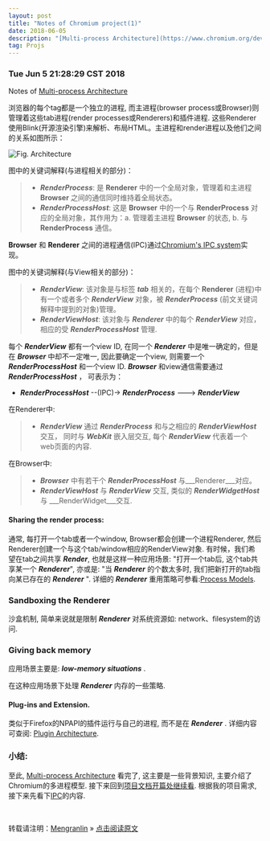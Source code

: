```yaml
---
layout: post
title: "Notes of Chromium project(1)"
date: 2018-06-05 
description: "[Multi-process Architecture](https://www.chromium.org/developers/design-documents/multi-process-architecture) 的笔记, 主要是翻译整理."
tag: Projs
---
```


### Tue Jun  5 21:28:29 CST 2018

Notes of [Multi-process Architecture](https://www.chromium.org/developers/design-documents/multi-process-architecture)

浏览器的每个tag都是一个独立的进程, 而主进程(browser process或Browser)则管理着这些tab进程(render processes或Renderers)和插件进程. 这些Renderer使用Blink(开源渲染引擎)来解析、布局HTML。主进程和render进程以及他们之间的关系如图所示：

![Fig. Architecture](https://github.com/lmrshare/lmrshare.github.io/tree/master/images/posts/proj_chromium_imgs/arch.png)


图中的关键词解释(与进程相关的部分)：

>* ___RenderProcess___: 是 __Renderer__ 中的一个全局对象，管理着和主进程 __Browser__ 之间的通信同时维持着全局状态。
>* ___RenderProcessHost___: 这是 __Browser__ 中的一个与 __RenderProcess__ 对应的全局对象，其作用为：a. 管理着主进程 __Browser__ 的状态, b. 与 __RenderProcess__ 通信。

__Browser__ 和 __Renderer__ 之间的进程通信(IPC)通过[Chromium's IPC system](https://www.chromium.org/developers/design-documents/inter-process-communication)实现。

图中的关键词解释(与View相关的部分)：

>* ___RenderView___: 该对象是与标签 ___tab___ 相关的，在每个 __Renderer__ (进程)中有一个或者多个 ___RenderView___ 对象，被 ___RenderProcess___ (前文关键词解释中提到的对象)管理。
>* ___RenderViewHost___: 该对象与 ___Renderer___ 中的每个 ___RenderView___ 对应，相应的受 ___RenderProcessHost___ 管理. 

每个 ___RenderView___ 都有一个view ID, 在同一个 ___Renderer___ 中是唯一确定的，但是在 ___Browser___ 中却不一定唯一, 因此要确定一个view, 则需要一个 ___RenderProcessHost___ 和一个view ID. ___Browser___ 和view通信需要通过 ___RenderProcessHost___ ， 可表示为：

* ___RenderProcessHost___ --(IPC)-> ___RenderProcess___ ---> ___RenderView___

在Renderer中:

>* ___RenderView___ 通过 ___RenderProcess___ 和与之相应的 ___RenderViewHost___ 交互， 同时与 ___WebKit___ 嵌入层交互, 每个 ___RenderView___ 代表着一个web页面的内容.

在Browser中:

>* ___Browser___ 中有若干个 ___RenderProcessHost___ 与___Renderer___对应。
>* ___RenderViewHost___ 与 ___RenderView___ 交互, 类似的 ___RenderWidgetHost___ 与 ___RenderWidget___交互.



#### Sharing the render process:

通常, 每打开一个tab或者一个window, Browser都会创建一个进程Renderer, 然后Renderer创建一个与这个tab/window相应的RenderView对象. 有时候，我们希望在tab之间共享 ___Render___, 也就是这样一种应用场景: "打开一个tab后, 这个tab共享某一个 ___Renderer___", 亦或是: "当 ___Renderer___ 的个数太多时, 我们把新打开的tab指向某已存在的 ___Renderer___ ". 详细的 ___Renderer___ 重用策略可参看:[Process Models](https://www.chromium.org/developers/design-documents/process-models). 

### Sandboxing the Renderer

沙盒机制, 简单来说就是限制 ___Renderer___ 对系统资源如: network、filesystem的访问.

### Giving back memory

应用场景主要是: ___low-memory situations___ .

在这种应用场景下处理 ___Renderer___ 内存的一些策略. 

#### Plug-ins and Extension.

类似于Firefox的NPAPI的插件运行与自己的进程, 而不是在 ___Renderer___ . 详细内容可查阅: [Plugin Architecture](https://www.chromium.org/developers/design-documents/plugin-architecture).

### 小结:

至此, [Multi-process Architecture](https://www.chromium.org/developers/design-documents/multi-process-architecture) 看完了, 这主要是一些背景知识, 主要介绍了Chromium的多进程模型. 接下来回到[项目文档开篇处继续看](https://www.chromium.org/developers/design-documents).
根据我的项目需求, 接下来先看下[IPC](https://www.chromium.org/developers/design-documents/inter-process-communication)的内容.

<br>

转载请注明：[Mengranlin](https://lmrshare.github.io) » [点击阅读原文](https://lmrshare.github.io/2018/06/today/) 
